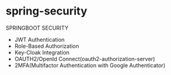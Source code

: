 # spring-security
SPRINGBOOT SECURITY 
-   JWT Authentication
-   Role-Based Authorization
- Key-Cloak Integration
- OAUTH2/OpenId Connect(oauth2-authorization-server)
- 2MFA(Multifactor Authentication with Google Authenticator)

